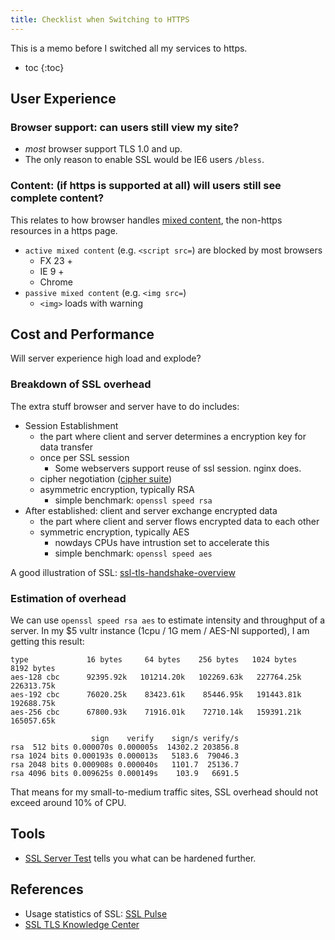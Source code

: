 ```yaml
---
title: Checklist when Switching to HTTPS
---
```


This is a memo before I switched all my services to https.

- toc
{:toc}

## User Experience

### Browser support: can users still view my site?

- *most* browser support TLS 1.0 and up.
- The only reason to enable SSL would be IE6 users `/bless`.

### Content: (if https is supported at all) will users still see complete content?

This relates to how browser handles [mixed content](https://developer.mozilla.org/en-US/docs/Web/Security/Mixed_content),
the non-https resources in a https page.

- `active mixed content` (e.g. `<script src=`) are blocked by most browsers
    - FX 23 +
    - IE 9 +
    - Chrome
- `passive mixed content` (e.g. `<img src=`)
    - `<img>` loads with warning

## Cost and Performance

Will server experience high load and explode?

### Breakdown of SSL overhead

The extra stuff browser and server have to do includes:

- Session Establishment
    - the part where client and server determines a encryption key for data transfer
    - once per SSL session
        - Some webservers support reuse of ssl session. nginx does.
    - cipher negotiation ([cipher suite](https://en.wikipedia.org/wiki/Cipher_suite))
    - asymmetric encryption, typically RSA
        - simple benchmark: `openssl speed rsa`
- After established: client and server exchange encrypted data
    - the part where client and server flows encrypted data to each other
    - symmetric encryption, typically AES
        - nowdays CPUs have intrustion set to accelerate this
        - simple benchmark: `openssl speed aes`

A good illustration of SSL: [ssl-tls-handshake-overview](https://www.ssl.com/article/ssl-tls-handshake-overview/)

### Estimation of overhead

We can use `openssl speed rsa aes` to estimate intensity and throughput of a server.
In my $5 vultr instance (1cpu / 1G mem / AES-NI supported), I am getting this result:

```text
type             16 bytes     64 bytes    256 bytes   1024 bytes   8192 bytes
aes-128 cbc      92395.92k   101214.20k   102269.63k   227764.25k   226313.75k
aes-192 cbc      76020.25k    83423.61k    85446.95k   191443.81k   192688.75k
aes-256 cbc      67800.93k    71916.01k    72710.14k   159391.21k   165057.65k

                  sign    verify    sign/s verify/s
rsa  512 bits 0.000070s 0.000005s  14302.2 203856.8
rsa 1024 bits 0.000193s 0.000013s   5183.6  79046.3
rsa 2048 bits 0.000908s 0.000040s   1101.7  25136.7
rsa 4096 bits 0.009625s 0.000149s    103.9   6691.5
```

That means for my small-to-medium traffic sites, SSL overhead should not exceed around 10% of CPU.

## Tools

- [SSL Server Test](https://www.ssllabs.com/ssltest/index.html) tells you what can be hardened further.

## References

- Usage statistics of SSL: [SSL Pulse](https://www.ssllabs.com/ssl-pulse/)
- [SSL TLS Knowledge Center](https://www.owasp.org/index.php/SSL_TLS_Knowledge_Center)

